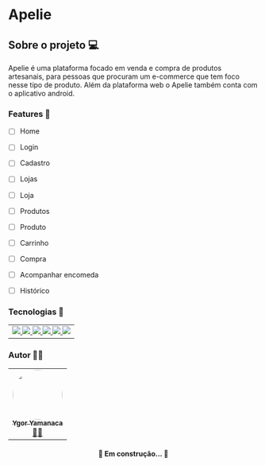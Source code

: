 # Apelie 
## Sobre o projeto 💻
<p> Apelie é uma plataforma focado em venda e compra de produtos artesanais, para pessoas que procuram um e-commerce que tem foco nesse tipo de produto. Além da plataforma web o Apelie também conta com o aplicativo android. </p>

### Features 📝
  - [ ] Home
  - [ ] Login
  - [ ] Cadastro
  - [ ] Lojas
  - [ ] Loja
  - [ ] Produtos
  - [ ] Produto
  - [ ] Carrinho
  - [ ] Compra
  - [ ] Acompanhar encomeda
  - [ ] Histórico


### Tecnologias 🔨

<table>
  <tr>
    <td style="border: none">
	<a href="https://pt-br.reactjs.org/">
		<img src="https://img.shields.io/badge/-React-%232d2d2d?style=for-the-badge&logo=React"/>
	</a>
    	<a href="https://nextjs.org/">
      		<img src="https://img.shields.io/badge/-Next.js-%232d2d2d?style=for-the-badge&logo=Next.js"/>
	</a>
    	<a href="https://www.typescriptlang.org/">
	      	<img src="https://img.shields.io/badge/-TypeScript-%232d2d2d?style=for-the-badge&logo=TypeScript"/>
	</a>
    	<a href="https://styled-components.com/">
		<img src="https://img.shields.io/badge/-StyledComponents-%232d2d2d?style=for-the-badge&logo=styled-components"/>
	</a>
    	<a href="https://eslint.org/">
		<img src="https://img.shields.io/badge/-Eslint-%232d2d2d?style=for-the-badge&logo=ESlint"/>
	</a>
    	<a href="https://github.com/features/actions">
		<img src="https://img.shields.io/badge/-GitHubActions-%232d2d2d?style=for-the-badge&logo=GitHub-Actions"/>
	</a>
    </td>
  </tr>
</table>

### Autor 👨‍💻
<table>
  <tr>
    <td style="border: none" align="center"><a href="https://rocketseat.com.br"><img style="border-radius: 50%;" src="https://avatars.githubusercontent.com/u/46717009?s=400&u=06cb54794789c347b369c1af0abae33fc82b1af2&v=4" width="100px;" alt=""/><br /><sub><b>Ygor Yamanaca</b></sub></a><br /><a href="https://www.linkedin.com/in/ygor-yamanaca/" title="YgorYamanaca">👷‍♂️</a></td>
  </tr>
</table>


<h4 align="center"> 
	🚧  Em construção...  🚧
</h4>